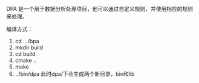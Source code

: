 DPA 是一个用于数据分析处理项目，他可以通过自定义规则，并使用相应的规则来处理。

编译方式：
1. cd .../bpa 
2. mkdir build
3. cd build
4. cmake ..
5. make
6. ../bin/dpa
此时dpa/下会生成两个新目录，bin和lib
